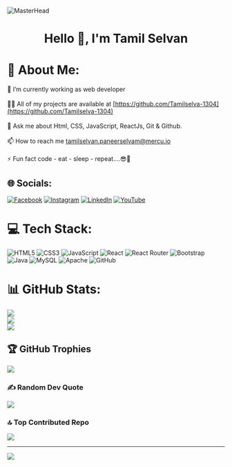 ![MasterHead](https://www.optimalvirtualemployee.com/wp-content/uploads/2023/01/front-end-development.gif)
<h1 align="center">Hello 👋, I'm Tamil Selvan</h1>

# 💫 About Me:
🌱 I’m currently working as web developer<br><br>👨‍💻 All of my projects are available at [https://github.com/Tamilselva-1304](https://github.com/Tamilselva-1304)<br><br>💬 Ask me about Html, CSS, JavaScript, ReactJs, Git & Github.<br><br>📫 How to reach me tamilselvan.paneerselvam@mercu.io<br><br>⚡ Fun fact  code - eat - sleep - repeat....😎🤏


## 🌐 Socials:
[![Facebook](https://img.shields.io/badge/Facebook-%231877F2.svg?logo=Facebook&logoColor=white)](https://facebook.com/https://www.facebook.com/tamiltendulkar.tamiltendulkar) [![Instagram](https://img.shields.io/badge/Instagram-%23E4405F.svg?logo=Instagram&logoColor=white)](https://instagram.com/https://twitter.com/Tamil_de_selva) [![LinkedIn](https://img.shields.io/badge/LinkedIn-%230077B5.svg?logo=linkedin&logoColor=white)](https://linkedin.com/in/https://www.linkedin.com/in/tamil-selvan-130225214/) [![YouTube](https://img.shields.io/badge/YouTube-%23FF0000.svg?logo=YouTube&logoColor=white)](https://youtube.com/@https://www.youtube.com/channel/UCPjXvrK9JjGU4qCAyVXnA_A) 

# 💻 Tech Stack:
![HTML5](https://img.shields.io/badge/html5-%23E34F26.svg?style=for-the-badge&logo=html5&logoColor=white) ![CSS3](https://img.shields.io/badge/css3-%231572B6.svg?style=for-the-badge&logo=css3&logoColor=white) ![JavaScript](https://img.shields.io/badge/javascript-%23323330.svg?style=for-the-badge&logo=javascript&logoColor=%23F7DF1E) ![React](https://img.shields.io/badge/react-%2320232a.svg?style=for-the-badge&logo=react&logoColor=%2361DAFB) ![React Router](https://img.shields.io/badge/React_Router-CA4245?style=for-the-badge&logo=react-router&logoColor=white) ![Bootstrap](https://img.shields.io/badge/bootstrap-%23563D7C.svg?style=for-the-badge&logo=bootstrap&logoColor=white) ![Java](https://img.shields.io/badge/java-%23ED8B00.svg?style=for-the-badge&logo=java&logoColor=white) ![MySQL](https://img.shields.io/badge/mysql-%2300f.svg?style=for-the-badge&logo=mysql&logoColor=white) ![Apache](https://img.shields.io/badge/apache-%23D42029.svg?style=for-the-badge&logo=apache&logoColor=white) ![GitHub](https://img.shields.io/badge/GitHub-%23121011.svg?style=for-the-badge&logo=github&logoColor=white)
# 📊 GitHub Stats:
![](https://github-readme-stats.vercel.app/api?username=Tamilselva-1304&theme=highcontrast&hide_border=true&include_all_commits=false&count_private=false)<br/>
![](https://github-readme-streak-stats.herokuapp.com/?user=Tamilselva-1304&theme=highcontrast&hide_border=true)<br/>
![](https://github-readme-stats.vercel.app/api/top-langs/?username=Tamilselva-1304&theme=highcontrast&hide_border=true&include_all_commits=false&count_private=false&layout=compact)

## 🏆 GitHub Trophies
![](https://github-profile-trophy.vercel.app/?username=Tamilselva-1304&theme=onedark&no-frame=true&no-bg=true&margin-w=4)

### ✍️ Random Dev Quote
![](https://quotes-github-readme.vercel.app/api?type=horizontal&theme=gruvbox)

### 🔝 Top Contributed Repo
![](https://github-contributor-stats.vercel.app/api?username=Tamilselva-1304&limit=5&theme=buddhism&combine_all_yearly_contributions=true)

---
[![](https://visitcount.itsvg.in/api?id=Tamilselva-1304&icon=0&color=1)](https://visitcount.itsvg.in)

<!-- Proudly created with GPRM ( https://gprm.itsvg.in ) -->
